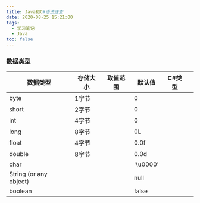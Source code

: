 ```yaml
---
title: Java和C#语法速查
date: 2020-08-25 15:21:00
tags: 
  - 学习笔记
  - Java
toc: false
---
```


### 数据类型



| 数据类型 | 存储大小 | 取值范围 | 默认值 | C#类型 |      |
| -------- | -------- | -------- | ------ | ------ | ---- |
| byte                      | 1字节 |          | 0         |        |      |
| short                     | 2字节 |          | 0         |        |      |
| int                       | 4字节 |          | 0         |        |      |
| long                      | 8字节 |          | 0L        |        |      |
| float                     | 4字节 |          | 0.0f      |        |      |
| double                    | 8字节 |          | 0.0d      |        |      |
| char                      |          |          | '\u0000'  |        |      |
| String (or any object)    |          |          | null      |        |      |
| boolean                   |          |          | false     |        |      |
